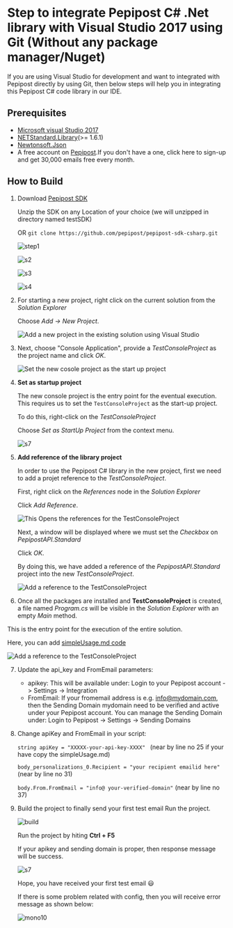 # Step to integrate Pepipost C# .Net library with Visual Studio 2017 using Git (Without any package manager/Nuget)

If you are using Visual Studio for development and want to integrated with Pepipost directly by using Git, then below steps will help you in integrating this Pepipost C# code library in our IDE.

## Prerequisites

   * [Microsoft visual Studio 2017](https://visualstudio.microsoft.com/downloads/)
   * [NETStandard.Library](https://www.nuget.org/packages/NETStandard.Library/)(>= 1.6.1)
   * [Newtonsoft.Json](https://www.nuget.org/packages/Newtonsoft.Json/)
   * A free account on [Pepipost](https://app.pepipost.com/index.php/signup/registeruser).If you don't have a one, click here to sign-up and get 30,000 emails free every month.


## How to Build

 1. Download [Pepipost SDK](https://github.com/pepipost/pepipost-sdk-csharp/archive/master.zip)
   
    Unzip the SDK on any Location of your choice (we will unzipped in directory named testSDK)
            
    OR ```git clone https://github.com/pepipost/pepipost-sdk-csharp.git```
    
    ![step1](http://app1.falconide.com/integration_imgs/csharp-vs/final-1.png)
    
    ![s2](http://app1.falconide.com/integration_imgs/csharp-vs/final-2.png)
    
    ![s3](http://app1.falconide.com/integration_imgs/csharp-vs/final-3.png)
    
    ![s4](http://app1.falconide.com/integration_imgs/csharp-vs/final-4.png)
      
 2. For starting a new project, right click on the current solution from the *Solution Explorer* 
 
    Choose  *Add -> New Project*.

    ![Add a new project in the existing solution using Visual Studio](http://app1.falconide.com/integration_imgs/csharp-vs/final-5.png)

 3. Next, choose "Console Application", provide a *TestConsoleProject* as the project name and click *OK*.

    ![Set the new cosole project as the start up project](http://app1.falconide.com/integration_imgs/csharp-vs/final-6.png)

 4. **Set as startup project**

    The new console project is the entry point for the eventual execution. This requires us to set the ``` TestConsoleProject ``` as the start-up project.
    
    To do this, right-click on the  *TestConsoleProject*
    
    Choose  *Set as StartUp Project* from the context menu.
    
    ![s7](http://app1.falconide.com/integration_imgs/csharp-vs/final-7.png)


 5. **Add reference of the library project**

    In order to use the Pepipost C# library in the new project, first we need to add a projet reference to the *TestConsoleProject*. 
    
    First, right click on the *References* node in the *Solution Explorer*
    
    Click *Add Reference*.

    ![This Opens the references for the TestConsoleProject](http://app1.falconide.com/integration_imgs/csharp-vs/final-8.png)

    Next, a window will be displayed where we must set the *Checkbox* on *PepipostAPI.Standard* 
    
    Click *OK*. 
    
    By doing this, we have added a reference of the *PepipostAPI.Standard* project into the new *TestConsoleProject*.

    ![Add a reference to the TestConsoleProject](http://app1.falconide.com/integration_imgs/csharp-vs/final-9.png)
 
 6. Once all the packages are installed and **TestConsoleProject** is created, a file named *Program.cs* will be visible in the *Solution Explorer* with an empty *Main* method.
 
   This is the entry point for the execution of the entire solution.

   Here, you can add [simpleUsage.md code](https://github.com/hellovikram/pepipost-csharp/blob/master/simpleUsage.md) 

  ![Add a reference to the TestConsoleProject](http://app1.falconide.com/integration_imgs/csharp-vs/final-10.png)

 7. Update the api_key and FromEmail parameters:

      * apikey: This will be available under: Login to your Pepipost account -> Settings -> Integration
      * FromEmail: If your fromemail address is e.g. info@mydomain.com, then the Sending Domain mydomain need to be verified and active under your Pepipost account. You can manage the Sending Domain under: Login to Pepipost -> Settings -> Sending Domains
      
 8. Change apiKey and FromEmail in your script: 
   
      ```string apiKey = "XXXXX-your-api-key-XXXX" ``` (near by line no 25 if your have copy the simpleUsage.md)
           
      ```body_personalizations_0.Recipient = "your recipient emailid here"``` (near by line no 31)
     
      ```body.From.FromEmail = "info@ your-verified-domain"``` (near by line no 37)
     
  9.  Build the project to finally send your first test email Run the project.
  
      ![build](http://app1.falconide.com/integration_imgs/csharp-vs/final-11.png)
   
      Run the project by hiting **Ctrl + F5**
      
      If your apikey and sending domain is proper, then response message will be success.
  
      ![s7](http://app1.falconide.com/integration_imgs/csharp-vs/screen-15.png)

      
      Hope, you have received your first test email 😃
      
      If there is some problem related with config, then you will receive error message as shown below:
      
      ![mono10](http://app1.falconide.com/integration_imgs/csharp-mono/l10.png)
